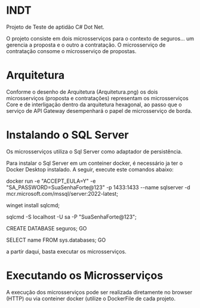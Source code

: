 # INDT
Projeto de Teste de aptidão C# Dot Net.

O projeto consiste em dois microsserviços para o contexto de seguros... um gerencia a proposta e o outro a contratação.
O microsserviço de contratação consome o microsserviço de propostas.

# Arquitetura

Conforme o desenho de Arquitetura (Arquitetura.png) os dois microsserviços (proposta e contratações) representam os microsserviços Core e de interligação dentro da arquitetura hexagonal, ao passo que o serviço de API Gateway desempenhará o papel de microsserviço de borda.

# Instalando o SQL Server

Os microsserviços utiliza o Sql Server como adaptador de persistência.

Para instalar o Sql Server em um conteiner docker, é necessário ja ter o Docker Desktop instalado.
A seguir, execute este comandos abaixo:


docker run -e "ACCEPT_EULA=Y" -e "SA_PASSWORD=SuaSenhaForte@123" -p 1433:1433 --name sqlserver -d mcr.microsoft.com/mssql/server:2022-latest;


winget install sqlcmd;


sqlcmd -S localhost -U sa -P "SuaSenhaForte@123";


CREATE DATABASE seguros;
GO

SELECT name FROM sys.databases;
GO


a partir daqui, basta executar os microsserviços.


# Executando os Microsserviços

A execução dos microsserviços pode ser realizada diretamente no browser (HTTP) ou via conteiner docker (utilize o DockerFile de cada projeto.